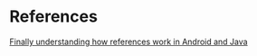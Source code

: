 # References



[Finally understanding how references work in Android and Java](https://medium.com/google-developer-experts/finally-understanding-how-references-work-in-android-and-java-26a0d9c92f83#.ytga2q696)